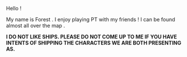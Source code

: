 Hello !

My name is Forest .
I enjoy playing PT with my friends ! I can be found almost all over the map .

**I DO NOT LIKE SHIPS. PLEASE DO NOT COME UP TO ME IF YOU HAVE INTENTS OF SHIPPING THE CHARACTERS WE ARE BOTH PRESENTING AS.**
